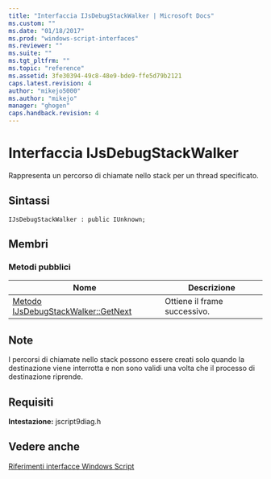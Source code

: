 ```yaml
---
title: "Interfaccia IJsDebugStackWalker | Microsoft Docs"
ms.custom: ""
ms.date: "01/18/2017"
ms.prod: "windows-script-interfaces"
ms.reviewer: ""
ms.suite: ""
ms.tgt_pltfrm: ""
ms.topic: "reference"
ms.assetid: 3fe30394-49c8-48e9-bde9-ffe5d79b2121
caps.latest.revision: 4
author: "mikejo5000"
ms.author: "mikejo"
manager: "ghogen"
caps.handback.revision: 4
---
```

# Interfaccia IJsDebugStackWalker
Rappresenta un percorso di chiamate nello stack per un thread specificato.  
  
## Sintassi  
  
```  
IJsDebugStackWalker : public IUnknown;  
```  
  
## Membri  
  
### Metodi pubblici  
  
|Nome|Descrizione|  
|----------|-----------------|  
|[Metodo IJsDebugStackWalker::GetNext](../../winscript/reference/ijsdebugstackwalker-getnext-method.md)|Ottiene il frame successivo.|  
  
## Note  
 I percorsi di chiamate nello stack possono essere creati solo quando la destinazione viene interrotta e non sono validi una volta che il processo di destinazione riprende.  
  
## Requisiti  
 **Intestazione:** jscript9diag.h  
  
## Vedere anche  
 [Riferimenti interfacce Windows Script](../../winscript/reference/windows-script-interfaces-reference.md)